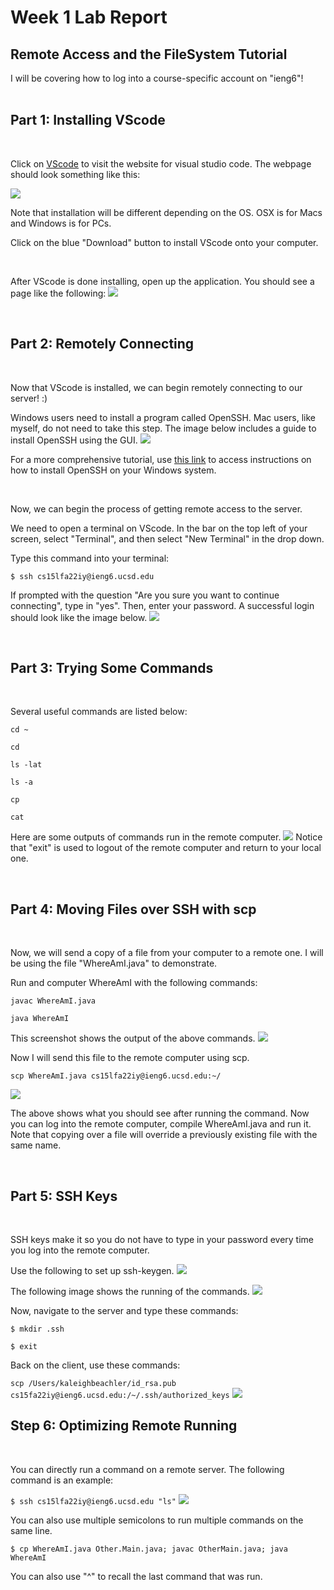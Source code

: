 
# Week 1 Lab Report
## Remote Access and the FileSystem Tutorial


I will be covering how to log into a course-specific account on "ieng6"!
<br>
<br>

## Part 1: Installing VScode
<br>

Click on [VScode](https://code.visualstudio.com/) to visit the website for visual studio code. The webpage should look something like this:

![](Download%20VS%20Code%20SS.png)

 Note that installation will be different depending on the OS.  OSX is for Macs and Windows is for PCs. 

 Click on the blue "Download" button to install VScode onto your computer.

<br>

After VScode is done installing, open up the application.  You should see a page like the following:
![](VS%20Code%20SS.png)

<br>


## Part 2: Remotely Connecting

<br>

Now that VScode is installed, we can begin remotely connecting to our server! :)

Windows users need to install a program called OpenSSH.  Mac users, like myself, do not need to take this step. The image below includes a guide to install OpenSSH using the GUI. 
![](Install%20OpenSSH%20SS.png)

For a more comprehensive tutorial, use [this link](https://learn.microsoft.com/en-us/windows-server/administration/openssh/openssh_install_firstuse?tabs=gui) to access instructions on how to install OpenSSH on your Windows system.

<br>

Now, we can begin the process of getting remote access to the server.

We need to open a terminal on VScode. In the bar on the top left of your screen, select "Terminal", and then select "New Terminal" in the drop down.

Type this command into your terminal:

`$ ssh cs15lfa22iy@ieng6.ucsd.edu`

If prompted with the question "Are you sure you want to continue connecting", type in "yes". Then, enter your password. A successful login should look like the image below. 
![](Login.png)

<br>

## Part 3: Trying Some Commands

<br>

Several useful commands are listed below:

`cd ~` 

`cd`

`ls -lat`

`ls -a`

`cp`

`cat`

Here are some outputs of commands run in the remote computer. 
![](Some%20Commands%20SS.png)
Notice that "exit" is used to logout of the remote computer and return to your local one. 

<br>

## Part 4: Moving Files over SSH with scp

<br>

Now, we will send a copy of a file from your computer to a remote one. I will be using the file "WhereAmI.java" to demonstrate. 

Run and computer WhereAmI with the following commands:

`javac WhereAmI.java`

`java WhereAmI`

This screenshot shows the output of the above commands.
![](Compile&Run%20SS.png)

Now I will send this file to the remote computer using scp. 

`scp WhereAmI.java cs15lfa22iy@ieng6.ucsd.edu:~/`

![](SCP%20Success.png)

The above shows what you should see after running the command. Now you can log into the remote computer, compile WhereAmI.java and run it.  Note that copying over a file will override a previously existing file with the same name. 

<br>

## Part 5: SSH Keys

<br>

SSH keys make it so you do not have to type in your password every time you log into the remote computer.

Use the following to set up ssh-keygen. 
![](SSH%20Setup%20SS.png)

The following image shows the running of the commands.
![](Keygen%20SS.png)

Now, navigate to the server and type these commands:

`$ mkdir .ssh`

`$ exit`

Back on the client, use these commands:

`scp /Users/kaleighbeachler/id_rsa.pub cs15fa22iy@ieng6.ucsd.edu:/~/.ssh/authorized_keys`
![](SSH%20Success.png)
<br>

## Step 6: Optimizing Remote Running

<br>

You can directly run a command on a remote server.  The following command is an example:

`$ ssh cs15lfa22iy@ieng6.ucsd.edu "ls"`
![](Remote%20Command.png)

You can also use multiple semicolons to run multiple commands on the same line.

`$ cp WhereAmI.java Other.Main.java; javac OtherMain.java; java WhereAmI`

You can also use "^" to recall the last command that was run. 
